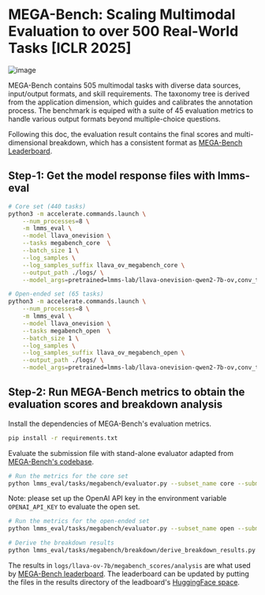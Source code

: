 # MEGA-Bench: Scaling Multimodal Evaluation to over 500 Real-World Tasks [ICLR 2025]

![image](https://github.com/user-attachments/assets/5fd44fa9-0ec2-4298-ad0c-e883cb1edf7f)

MEGA-Bench contains 505 multimodal tasks with diverse data sources, input/output formats, and skill requirements. The taxonomy tree is derived from the application dimension, which guides and calibrates the annotation process. The benchmark is equiped with a suite of 45 evaluation metrics to handle various output formats beyond multiple-choice questions.

Following this doc, the evaluation result contains the final scores and multi-dimensional breakdown, which has a consistent format as [MEGA-Bench Leaderboard](https://huggingface.co/spaces/TIGER-Lab/MEGA-Bench).


## Step-1: Get the model response files with lmms-eval

```bash
# Core set (440 tasks)
python3 -m accelerate.commands.launch \
    --num_processes=8 \
    -m lmms_eval \
    --model llava_onevision \
    --tasks megabench_core  \
    --batch_size 1 \
    --log_samples \
    --log_samples_suffix llava_ov_megabench_core \
    --output_path ./logs/ \
    --model_args=pretrained=lmms-lab/llava-onevision-qwen2-7b-ov,conv_template=qwen_1_5,model_name=llava_qwen

# Open-ended set (65 tasks)
python3 -m accelerate.commands.launch \
    --num_processes=8 \
    -m lmms_eval \
    --model llava_onevision \
    --tasks megabench_open  \
    --batch_size 1 \
    --log_samples \
    --log_samples_suffix llava_ov_megabench_open \
    --output_path ./logs/ \
    --model_args=pretrained=lmms-lab/llava-onevision-qwen2-7b-ov,conv_template=qwen_1_5,model_name=llava_qwen
```


## Step-2: Run MEGA-Bench metrics to obtain the evaluation scores and breakdown analysis


Install the dependencies of MEGA-Bench's evaluation metrics.

```bash
pip install -r requirements.txt
```

Evaluate the submission file with stand-alone evaluator adapted from [MEGA-Bench's codebase](https://github.com/TIGER-AI-Lab/MEGA-Bench).

```bash
# Run the metrics for the core set
python lmms_eval/tasks/megabench/evaluator.py --subset_name core --submission_file logs/llava-ov-7b/submissions/megabench_core_all_query_responses.json  --output_file logs/llava-ov-7b/megabench_scores/megabench_core_data_with_scores.json
```

Note: please set up the OpenAI API key in the environment variable `OPENAI_API_KEY` to evaluate the open set.

```bash
# Run the metrics for the open-ended set
python lmms_eval/tasks/megabench/evaluator.py --subset_name open --submission_file logs/llava-ov-7b/submissions/megabench_open_all_query_responses.json  --output_file logs/llava-ov-7b/megabench_scores/megabench_open_data_with_scores.json
```

```bash
# Derive the breakdown results
python lmms_eval/tasks/megabench/breakdown/derive_breakdown_results.py  --input_dir logs/llava-ov-7b/megabench_scores

```

The results in `logs/llava-ov-7b/megabench_scores/analysis` are what used by [MEGA-Bench leaderboard](https://huggingface.co/spaces/TIGER-Lab/MEGA-Bench). The leaderboard can be updated by putting the files in the results directory of the leadboard's [HuggingFace space](https://huggingface.co/spaces/TIGER-Lab/MEGA-Bench/tree/main/static/eval_results/Default).
